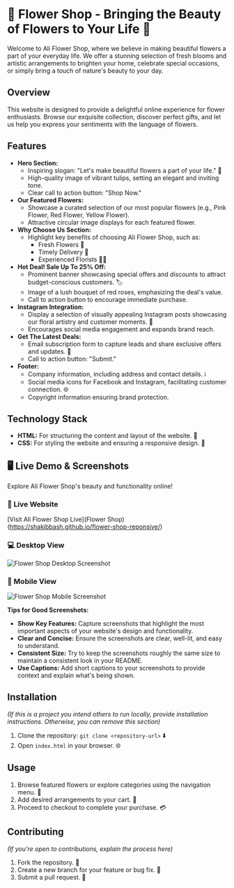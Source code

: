 
# 🌸  Flower Shop - Bringing the Beauty of Flowers to Your Life 🌸

Welcome to Ali Flower Shop, where we believe in making beautiful flowers a part of your everyday life.  We offer a stunning selection of fresh blooms and artistic arrangements to brighten your home, celebrate special occasions, or simply bring a touch of nature's beauty to your day.

## Overview

This website is designed to provide a delightful online experience for flower enthusiasts.  Browse our exquisite collection, discover perfect gifts, and let us help you express your sentiments with the language of flowers.

## Features

*   **Hero Section:**
    *   Inspiring slogan: "Let's make beautiful flowers a part of your life." 🌷
    *   High-quality image of vibrant tulips, setting an elegant and inviting tone.
    *   Clear call to action button: "Shop Now." 
*   **Our Featured Flowers:**
    *   Showcase a curated selection of our most popular flowers (e.g., Pink Flower, Red Flower, Yellow Flower). 
    *   Attractive circular image displays for each featured flower.
*   **Why Choose Us Section:**
    *   Highlight key benefits of choosing Ali Flower Shop, such as:
        *   Fresh Flowers 💐
        *   Timely Delivery 🚚
        *   Experienced Florists 👩‍🌾
*   **Hot Deal! Sale Up To 25% Off:**
    *   Prominent banner showcasing special offers and discounts to attract budget-conscious customers. 🏷️
    *   Image of a lush bouquet of red roses, emphasizing the deal's value.
    *   Call to action button to encourage immediate purchase.
*   **Instagram Integration:**
    *   Display a selection of visually appealing Instagram posts showcasing our floral artistry and customer moments. 📸
    *   Encourages social media engagement and expands brand reach.
*   **Get The Latest Deals:**
    *   Email subscription form to capture leads and share exclusive offers and updates. 📧
    *   Call to action button: "Submit."
*   **Footer:**
    *   Company information, including address and contact details. ℹ️
    *   Social media icons for Facebook and Instagram, facilitating customer connection. 🌐
    *   Copyright information ensuring brand protection. 

## Technology Stack

*   **HTML:** For structuring the content and layout of the website. 🧱
*   **CSS:** For styling the website and ensuring a responsive design. 🎨


## 🖥️ Live Demo & Screenshots

Explore Ali Flower Shop's beauty and functionality online!

### 🔗 Live Website

[Visit Ali Flower Shop Live](Flower Shop)(https://shakibbash.github.io/flower-shop-reponsive/) 

### 💻 Desktop View

![Flower Shop Desktop Screenshot](https://i.postimg.cc/9FMZXWFz/screenshot-1739284581640.png) 

### 📱 Mobile View

![ Flower Shop Mobile Screenshot](https://i.postimg.cc/tRrnMLtb/i-Phone-13-PRO-shakibbash-github-io.png)  


**Tips for Good Screenshots:**

*   **Show Key Features:** Capture screenshots that highlight the most important aspects of your website's design and functionality.
*   **Clear and Concise:**  Ensure the screenshots are clear, well-lit, and easy to understand.
*   **Consistent Size:**  Try to keep the screenshots roughly the same size to maintain a consistent look in your README.
*   **Use Captions:**  Add short captions to your screenshots to provide context and explain what's being shown.

## Installation

*(If this is a project you intend others to run locally, provide installation instructions. Otherwise, you can remove this section)*

1.  Clone the repository: `git clone <repository-url>` ⬇️
2.  Open `index.html` in your browser. 🌐

## Usage



1.  Browse featured flowers or explore categories using the navigation menu. 🔎
2.  Add desired arrangements to your cart. 🛒
3.  Proceed to checkout to complete your purchase. 💳

## Contributing

*(If you're open to contributions, explain the process here)*

1.  Fork the repository. 🍴
2.  Create a new branch for your feature or bug fix. 🌱
3.  Submit a pull request. 🚀

